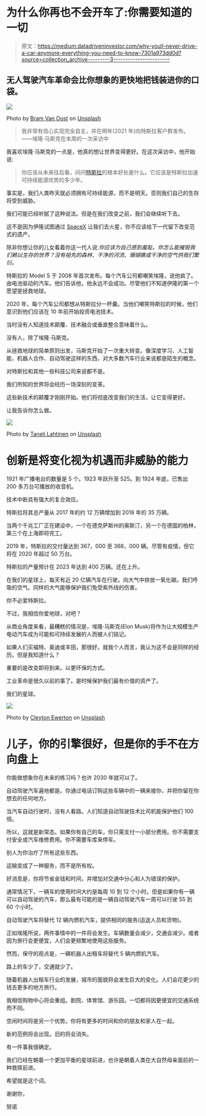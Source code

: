 # 为什么你再也不会开车了:你需要知道的一切

> 原文：<https://medium.datadriveninvestor.com/why-youll-never-drive-a-car-anymore-everything-you-need-to-know-7301a973dd0d?source=collection_archive---------3----------------------->

## 无人驾驶汽车革命会比你想象的更快地把钱装进你的口袋。

![](img/dc30c4f55dfb5bdf5ad2ce33124a153d.png)

Photo by [Bram Van Oost](https://unsplash.com/@ort?utm_source=medium&utm_medium=referral) on [Unsplash](https://unsplash.com?utm_source=medium&utm_medium=referral)

> 我非常有信心实现完全自主，并在明年(2021 年)向特斯拉客户群发布。——埃隆·马斯克在本周的一次采访中

我喜欢埃隆·马斯克的一点是，他真的想让世界变得更好。在这次采访中，他开始说:

> 你应该从未来往后看，问问[特斯拉](https://bit.ly/3oqDX50)的根本好处是什么。它应该是特斯拉加速可持续能源优势的多少年。

事实是，我们人类昨天就必须拥有可持续能源，而不是明天。否则我们自己的生存将受到威胁。

我们可能已经听腻了这种说法。但是在我们改变之前，我们会继续听下去。

这不是因为伊隆试图通过 [SpaceX](https://bit.ly/2JMTZXU) 让我们去火星，你不应该给下一代留下改变范式的遗产。

除非你想让你的儿女看着你这一代人说:*你应该为自己感到羞耻。你怎么能摧毁我们赖以生存的世界？没有祖先的森林、干净的河流、珊瑚礁或干净的空气供我们繁衍。*

特斯拉的 Model S 于 2008 年首次发布。每个汽车公司都嘲笑埃隆，说他疯了。由电池驱动的汽车。他们告诉他，他永远不会成功。尽管他们不知道伊隆的第一个愿望是拯救地球。

2020 年，每个汽车公司都想从特斯拉分一杯羹。当他们嘲笑特斯拉的时候，他们意识到他们应该在 10 年前开始投资电池技术。

当时没有人知道技术颠覆、技术融合或垂直整合意味着什么。

没有人，除了埃隆·马斯克。

从拯救地球的简单原则出发，马斯克开始了一次重大转变。像深度学习、人工智能、机器人合作、自动驾驶这样的东西，对大多数汽车行业来说都是陌生的概念。

对特斯拉和其他一些科技公司来说都不是。

我们所知的世界将会经历一场深刻的变革。

这些新技术的颠覆才刚刚开始。他们将彻底改变我们的生活，让它变得更好。

让我告诉你怎么做。

![](img/84cae21be6431ed5405de7a0bc17012a.png)

Photo by [Taneli Lahtinen](https://unsplash.com/@tanelah?utm_source=medium&utm_medium=referral) on [Unsplash](https://unsplash.com?utm_source=medium&utm_medium=referral)

# 创新是将变化视为机遇而非威胁的能力

1921 年广播电台的数量是 5 个。1923 年跃升至 525。到 1924 年底，已售出 200 多万台可播放的收音机。

技术中断具有强大的复合效应。

特斯拉将其总产量从 2017 年的约 12 万辆增加到 2018 年的 35 万辆。

当两个千兆工厂正在建设中，一个在德克萨斯州的奥斯汀，另一个在德国的柏林，第三个在上海即将完工。

2019 年，特斯拉的交付量达到 367，000 至 368，000 辆。尽管有疫情，但它将在 2020 年超过 50 万台。

特斯拉的产量预计在 2023 年达到 400 万辆。还在上升。

在我们的星球上，每天有近 20 亿辆汽车在行驶。向大气中排放一氧化碳。我们呼吸的空气。同样的大气能够保护我们免受紫外线的伤害。

你不必爱特斯拉。

不过，我相信你爱地球，对吧？

从商业角度来看，最糟糕的情况是，埃隆·马斯克(Elon Musk)将作为让大规模生产电动汽车成为可能和可持续发展的人而被人们铭记。

如果人们买福特、奥迪或丰田，那很好。就我个人而言，我认为这不会是同样的经历。但是我知道什么？

重要的是改变即将到来。以更环保的方式。

工业革命是很久以前的事了。是时候保护我们最有价值的资产了。

我们的星球。

![](img/f275d6e45c1d28c161803ac74bafc45e.png)

Photo by [Cleyton Ewerton](https://unsplash.com/@cleytonewerton?utm_source=medium&utm_medium=referral) on [Unsplash](https://unsplash.com?utm_source=medium&utm_medium=referral)

# 儿子，你的引擎很好，但是你的手不在方向盘上

你能做想象你在未来的练习吗？也许 2030 年就可以了。

自动驾驶汽车遍地都是。你通过电话订购这些车辆中的一辆来接你，并把你留在你想去的任何地方。

当汽车自动行驶时，没有人看路。人们知道自动驾驶技术比司机能保护他们 100 倍。

所以，这就是新常态。如果你有自己的车，你只需支付一小部分费用。你不需要支付安全或汽车维修费用。你不需要车库来停车。

别人为你治疗了所有这些东西。

运输变成了一种服务，而不是所有权。

好消息是，你将节省金钱和时间，并增加对交通中分心和人为错误的保护。

通常情况下，一辆车的使用时间大约是每周 10 到 12 个小时。但是如果你有一辆可以自动驾驶的汽车，那么最有可能的是一辆自动驾驶汽车一周可以行驶 55 到 60 个小时。

自动驾驶汽车将替代 12 辆内燃机汽车，提供相同的服务(运送人员和货物)。

正如埃隆所说，两件事情中的一件将会发生。车辆数量会减少，交通会减少。或者因为旅行会更便宜，人们会更频繁地使用这些服务。

然而，保守的观点是，一辆机器人出租车将替代 5 辆内燃机汽车。

路上的车少了，交通就少了。

随着机器人出租车行业的发展，城市的面貌将会发生巨大的变化。人们会花更少的钱去更多的地方旅行。

我相信购物中心将会重组。剧院、体育馆、游乐园，一切都将因更便宜的交通系统而不同。

空闲时间将是另一个优势。你将有更多的时间和你的朋友和家人在一起。

新的范例将会出现。旧的将会消失。

有一件事我很确定。

我们已经在朝着一个更加平衡的星球前进，也许是朝着人类在大自然母亲面前的一种救赎前进。

希望就是这个词。

谢谢你，

努诺